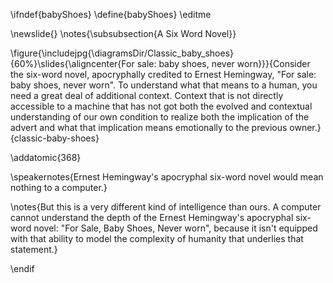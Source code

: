 \ifndef{babyShoes}
\define{babyShoes}
\editme

\newslide{}
\notes{\subsubsection{A Six Word Novel}}

\figure{\includejpg{\diagramsDir/Classic_baby_shoes}{60%}\slides{\aligncenter{For sale: baby shoes, never worn}}}{Consider the six-word novel, apocryphally credited to Ernest Hemingway, "For sale: baby shoes, never worn". To understand what that means to a human, you need a great deal of additional context. Context that is not directly accessible to a machine that has not got both the evolved and contextual understanding of our own condition to realize both the implication of the advert and what that implication means emotionally to the previous owner.}{classic-baby-shoes}

\addatomic{368}

\speakernotes{Ernest Hemingway's apocryphal six-word novel would mean nothing to a computer.}

\notes{But this is a very different kind of intelligence than ours. A computer cannot understand the depth of the Ernest Hemingway's apocryphal six-word novel: "For Sale, Baby Shoes, Never worn", because it isn't equipped with that ability to model the complexity of humanity that underlies that statement.}

\endif

